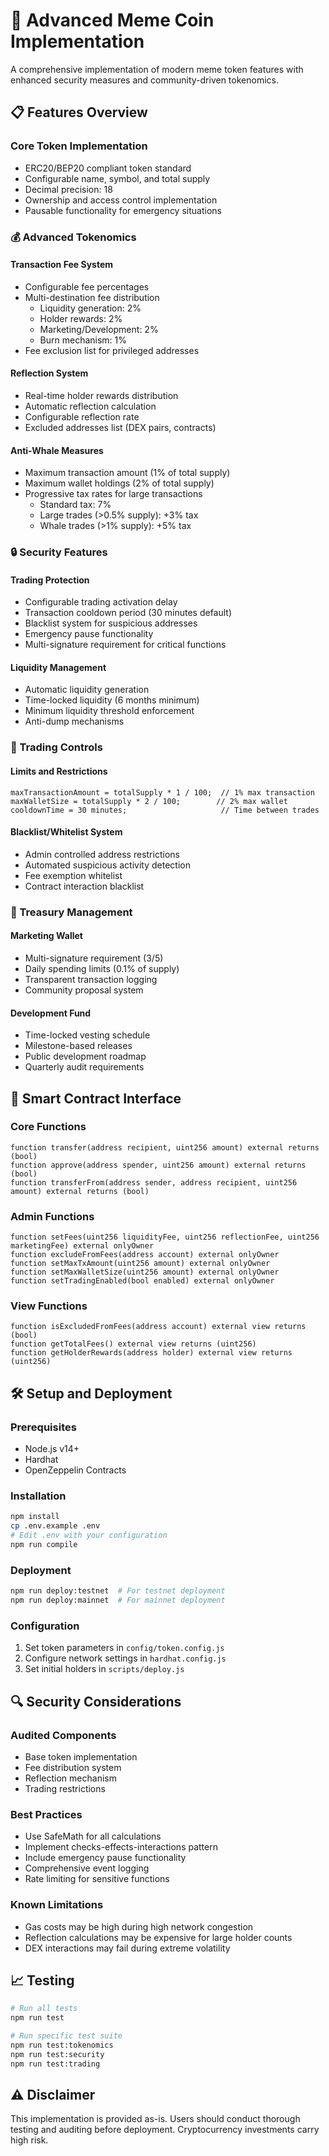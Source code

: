 # 🚀 Advanced Meme Coin Implementation
A comprehensive implementation of modern meme token features with enhanced security measures and community-driven tokenomics.

## 📋 Features Overview

### Core Token Implementation
- ERC20/BEP20 compliant token standard
- Configurable name, symbol, and total supply
- Decimal precision: 18
- Ownership and access control implementation
- Pausable functionality for emergency situations

### 💰 Advanced Tokenomics

#### Transaction Fee System
- Configurable fee percentages
- Multi-destination fee distribution
  - Liquidity generation: 2%
  - Holder rewards: 2%
  - Marketing/Development: 2%
  - Burn mechanism: 1%
- Fee exclusion list for privileged addresses

#### Reflection System
- Real-time holder rewards distribution
- Automatic reflection calculation
- Configurable reflection rate
- Excluded addresses list (DEX pairs, contracts)

#### Anti-Whale Measures
- Maximum transaction amount (1% of total supply)
- Maximum wallet holdings (2% of total supply)
- Progressive tax rates for large transactions
  - Standard tax: 7%
  - Large trades (>0.5% supply): +3% tax
  - Whale trades (>1% supply): +5% tax

### 🔒 Security Features

#### Trading Protection
- Configurable trading activation delay
- Transaction cooldown period (30 minutes default)
- Blacklist system for suspicious addresses
- Emergency pause functionality
- Multi-signature requirement for critical functions

#### Liquidity Management
- Automatic liquidity generation
- Time-locked liquidity (6 months minimum)
- Minimum liquidity threshold enforcement
- Anti-dump mechanisms

### 🔄 Trading Controls

#### Limits and Restrictions
```solidity
maxTransactionAmount = totalSupply * 1 / 100;  // 1% max transaction
maxWalletSize = totalSupply * 2 / 100;        // 2% max wallet
cooldownTime = 30 minutes;                     // Time between trades
```

#### Blacklist/Whitelist System
- Admin controlled address restrictions
- Automated suspicious activity detection
- Fee exemption whitelist
- Contract interaction blacklist

### 🏦 Treasury Management

#### Marketing Wallet
- Multi-signature requirement (3/5)
- Daily spending limits (0.1% of supply)
- Transparent transaction logging
- Community proposal system

#### Development Fund
- Time-locked vesting schedule
- Milestone-based releases
- Public development roadmap
- Quarterly audit requirements

## 📜 Smart Contract Interface

### Core Functions
```solidity
function transfer(address recipient, uint256 amount) external returns (bool)
function approve(address spender, uint256 amount) external returns (bool)
function transferFrom(address sender, address recipient, uint256 amount) external returns (bool)
```

### Admin Functions
```solidity
function setFees(uint256 liquidityFee, uint256 reflectionFee, uint256 marketingFee) external onlyOwner
function excludeFromFees(address account) external onlyOwner
function setMaxTxAmount(uint256 amount) external onlyOwner
function setMaxWalletSize(uint256 amount) external onlyOwner
function setTradingEnabled(bool enabled) external onlyOwner
```

### View Functions
```solidity
function isExcludedFromFees(address account) external view returns (bool)
function getTotalFees() external view returns (uint256)
function getHolderRewards(address holder) external view returns (uint256)
```

## 🛠 Setup and Deployment

### Prerequisites
- Node.js v14+
- Hardhat
- OpenZeppelin Contracts

### Installation
```bash
npm install
cp .env.example .env
# Edit .env with your configuration
npm run compile
```

### Deployment
```bash
npm run deploy:testnet  # For testnet deployment
npm run deploy:mainnet  # For mainnet deployment
```

### Configuration
1. Set token parameters in `config/token.config.js`
2. Configure network settings in `hardhat.config.js`
3. Set initial holders in `scripts/deploy.js`

## 🔍 Security Considerations

### Audited Components
- Base token implementation
- Fee distribution system
- Reflection mechanism
- Trading restrictions

### Best Practices
- Use SafeMath for all calculations
- Implement checks-effects-interactions pattern
- Include emergency pause functionality
- Comprehensive event logging
- Rate limiting for sensitive functions

### Known Limitations
- Gas costs may be high during high network congestion
- Reflection calculations may be expensive for large holder counts
- DEX interactions may fail during extreme volatility

## 📈 Testing

```bash
# Run all tests
npm run test

# Run specific test suite
npm run test:tokenomics
npm run test:security
npm run test:trading
```

## ⚠️ Disclaimer
This implementation is provided as-is. Users should conduct thorough testing and auditing before deployment. Cryptocurrency investments carry high risk.
